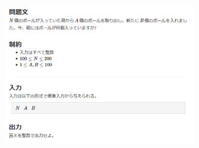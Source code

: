 ![question](https://github.com/kimura-12/AtCoder_Training/blob/master/AtCoder_Beginner_Contest/ABC180/A.box/question.png)
